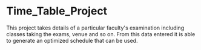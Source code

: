 # Time_Table_Project
This project takes details of a particular faculty's examination including classes taking the exams, venue and so on. From this data entered it is able to generate an optimized schedule that can be used.
